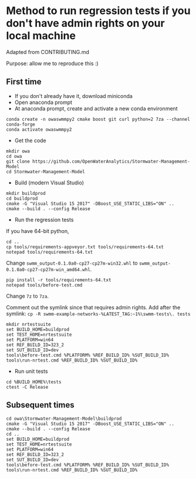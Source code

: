 # Method to run regression tests if you don't have admin rights on your local machine
Adapted from CONTRIBUTING.md

Purpose: allow me to reproduce this :)

## First time

- If you don't already have it, download miniconda
- Open anaconda prompt
- At anaconda prompt, create and activate a new conda environment

```
conda create -n owaswmmpy2 cmake boost git curl python=2 7za --channel conda-forge
conda activate owaswmmpy2
```

- Get the code
```
mkdir owa
cd owa
git clone https://github.com/OpenWaterAnalytics/Stormwater-Management-Model
cd Stormwater-Management-Model
```

- Build (modern Visual Studio)
```
mkdir buildprod
cd buildprod
cmake -G "Visual Studio 15 2017" -DBoost_USE_STATIC_LIBS="ON" ..
cmake --build . --config Release
```

- Run the regression tests

If you have 64-bit python, 
```
cd ..
cp tools/requirements-appveyor.txt tools/requirements-64.txt
notepad tools/requirements-64.txt
```
Change ```swmm_output-0.1.0a0-cp27-cp27m-win32.whl``` to ```swmm_output-0.1.0a0-cp27-cp27m-win_amd64.whl```.

```
pip install -r tools/requirements-64.txt
notepad tools/before-test.cmd
```
Change ```7z``` to ```7za```.

Comment out the symlink since that requires admin rights.
Add after the symlink:
```cp -R swmm-example-networks-%LATEST_TAG:~1%\swmm-tests\. tests```
```
mkdir nrtestsuite
set BUILD_HOME=buildprod
set TEST_HOME=nrtestsuite
set PLATFORM=win64
set REF_BUILD_ID=323_2
set SUT_BUILD_ID=dev
tools\before-test.cmd %PLATFORM% %REF_BUILD_ID% %SUT_BUILD_ID%
tools\run-nrtest.cmd %REF_BUILD_ID% %SUT_BUILD_ID%
```

- Run unit tests
```
cd %BUILD_HOME%\tests
ctest -C Release
```



## Subsequent times

```
cd owa\Stormwater-Management-Model\buildprod
cmake -G "Visual Studio 15 2017" -DBoost_USE_STATIC_LIBS="ON" ..
cmake --build . --config Release
cd ..
set BUILD_HOME=buildprod
set TEST_HOME=nrtestsuite
set PLATFORM=win64
set REF_BUILD_ID=323_2
set SUT_BUILD_ID=dev
tools\before-test.cmd %PLATFORM% %REF_BUILD_ID% %SUT_BUILD_ID%
tools\run-nrtest.cmd %REF_BUILD_ID% %SUT_BUILD_ID%

```

